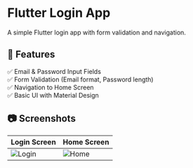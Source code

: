 # Flutter Login App

A simple Flutter login app with form validation and navigation.

## 📌 Features
✅ Email & Password Input Fields  
✅ Form Validation (Email format, Password length)  
✅ Navigation to Home Screen  
✅ Basic UI with Material Design  

## 📷 Screenshots
| Login Screen | Home Screen |
|-------------|------------|
| ![Login](assets/login.png) | ![Home](assets/home.png) |


